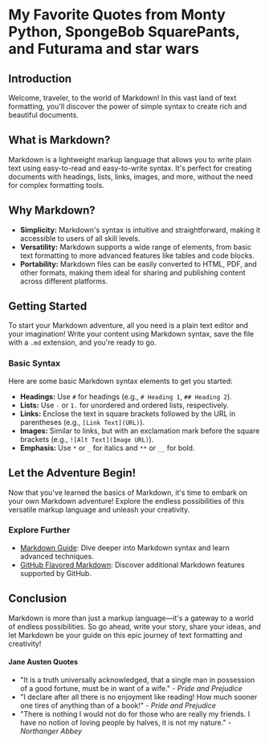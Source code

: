 # My Favorite Quotes from Monty Python, SpongeBob SquarePants, and Futurama and star wars

## Introduction

Welcome, traveler, to the world of Markdown! In this vast land of text formatting, you'll discover the power of simple syntax to create rich and beautiful documents.

## What is Markdown?

Markdown is a lightweight markup language that allows you to write plain text using easy-to-read and easy-to-write syntax. It's perfect for creating documents with headings, lists, links, images, and more, without the need for complex formatting tools.

## Why Markdown?

* **Simplicity:** Markdown's syntax is intuitive and straightforward, making it accessible to users of all skill levels.
* **Versatility:** Markdown supports a wide range of elements, from basic text formatting to more advanced features like tables and code blocks.
* **Portability:** Markdown files can be easily converted to HTML, PDF, and other formats, making them ideal for sharing and publishing content across different platforms.

## Getting Started

To start your Markdown adventure, all you need is a plain text editor and your imagination! Write your content using Markdown syntax, save the file with a `.md` extension, and you're ready to go.

### Basic Syntax

Here are some basic Markdown syntax elements to get you started:

* **Headings:** Use `#` for headings (e.g., `# Heading 1`, `## Heading 2`).
* **Lists:** Use `-` or `1.` for unordered and ordered lists, respectively.
* **Links:** Enclose the text in square brackets followed by the URL in parentheses (e.g., `[Link Text](URL)`).
* **Images:** Similar to links, but with an exclamation mark before the square brackets (e.g., `![Alt Text](Image URL)`).
* **Emphasis:** Use `*` or `_` for italics and `**` or `__` for bold.

## Let the Adventure Begin!

Now that you've learned the basics of Markdown, it's time to embark on your own Markdown adventure! Explore the endless possibilities of this versatile markup language and unleash your creativity.

### Explore Further

* [Markdown Guide](https://www.markdownguide.org/): Dive deeper into Markdown syntax and learn advanced techniques.
* [GitHub Flavored Markdown](https://guides.github.com/features/mastering-markdown/): Discover additional Markdown features supported by GitHub.

## Conclusion

Markdown is more than just a markup language—it's a gateway to a world of endless possibilities. So go ahead, write your story, share your ideas, and let Markdown be your guide on this epic journey of text formatting and creativity!

#### Jane Austen Quotes

* "It is a truth universally acknowledged, that a single man in possession of a good fortune, must be in want of a wife." - _Pride and Prejudice_
* "I declare after all there is no enjoyment like reading! How much sooner one tires of anything than of a book!" - _Pride and Prejudice_
* "There is nothing I would not do for those who are really my friends. I have no notion of loving people by halves, it is not my nature." - _Northanger Abbey_
